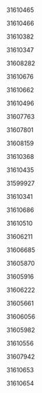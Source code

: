 31610465

31610466

31610382

31610347

31608282

31610676

31610662

31610496

31607763

31607801

31608159

31610368

31610435

31599927

31610341

31610686

31610510

31606211

31606685

31605870

31605916

31606222

31605661

31606056

31605982

31610556

31607942

31610653

31610654

